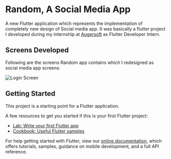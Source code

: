 
# Random, A Social Media App

A new Flutter application which represents the implementation of completely new design of Social media app. It was basically a flutter project I developed during my internship at [Augersoft](https://www.augersoft.com/) as Flutter Developer Intern.

## Screens Developed

Following are the screens Random app contains which I redesigned as social media app screens:

![Login Screen](https://github.com/ZAINBASHARATALI/Random-a-social-media-flutter-app-/blob/master/video&images/Screenshot%202022-04-15%20at%2010.42.23%20PM.png?raw=true)




## Getting Started

This project is a starting point for a Flutter application.

A few resources to get you started if this is your first Flutter project:

- [Lab: Write your first Flutter app](https://flutter.dev/docs/get-started/codelab)
- [Cookbook: Useful Flutter samples](https://flutter.dev/docs/cookbook)

For help getting started with Flutter, view our
[online documentation](https://flutter.dev/docs), which offers tutorials,
samples, guidance on mobile development, and a full API reference.

